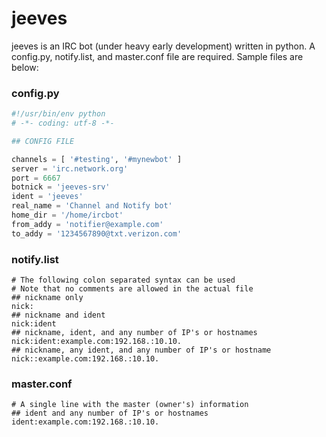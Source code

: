 # jeeves

jeeves is an IRC bot (under heavy early development) written in python.  A config.py, notify.list, and master.conf file are required.  Sample files are below:

### config.py
```python
#!/usr/bin/env python
# -*- coding: utf-8 -*-

## CONFIG FILE

channels = [ '#testing', '#mynewbot' ]
server = 'irc.network.org'
port = 6667
botnick = 'jeeves-srv'
ident = 'jeeves'
real_name = 'Channel and Notify bot'
home_dir = '/home/ircbot'
from_addy = 'notifier@example.com'
to_addy = '1234567890@txt.verizon.com'
```

### notify.list
```
# The following colon separated syntax can be used
# Note that no comments are allowed in the actual file
## nickname only
nick:
## nickname and ident
nick:ident
## nickname, ident, and any number of IP's or hostnames
nick:ident:example.com:192.168.:10.10.
## nickname, any ident, and any number of IP's or hostname
nick::example.com:192.168.:10.10.
```

### master.conf
```
# A single line with the master (owner's) information
## ident and any number of IP's or hostnames
ident:example.com:192.168.:10.10.
```
